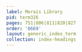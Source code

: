 ```yaml
---
label: Morais Library
pid: term326
pages: 751|806|811|820|827
order: '0669'
layout: generic_index_term
collection: index-headings
---
```

